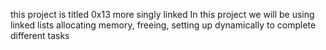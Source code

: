 this project is titled 0x13 more singly linked
In this project we will be using linked lists allocating memory, freeing, setting up dynamically to complete different tasks

